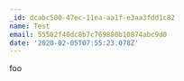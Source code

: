 ```yaml
---
_id: dcabc500-47ec-11ea-aa1f-e3aa3fdd1c82
name: Test
email: 55502f40dc8b7c769880b10874abc9d0
date: '2020-02-05T07:55:23.078Z'
---
```

foo
